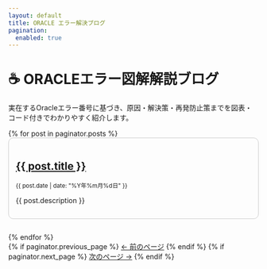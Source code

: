 ```yaml
---
layout: default
title: ORACLE エラー解決ブログ
pagination:
  enabled: true
---
```


<h1>☕ ORACLEエラー図解解説ブログ</h1>
<p>実在するOracleエラー番号に基づき、原因・解決策・再発防止策までを図表・コード付きでわかりやすく紹介します。</p>

<div class="posts">
  {% for post in paginator.posts %}
    <article style="margin-bottom: 2em; padding: 1em; border: 1px solid #ccc; border-radius: 10px;">
      <h2><a href="{{ site.baseurl }}{{ post.url }}">{{ post.title }}</a></h2>
      <p><small>{{ post.date | date: "%Y年%m月%d日" }}</small></p>
      <p>{{ post.description }}</p>
    </article>
  {% endfor %}
</div>

<div class="pagination">
  {% if paginator.previous_page %}
    <a href="{{ paginator.previous_page_path }}" class="previous">← 前のページ</a>
  {% endif %}
  {% if paginator.next_page %}
    <a href="{{ paginator.next_page_path }}" class="next">次のページ →</a>
  {% endif %}
</div>

